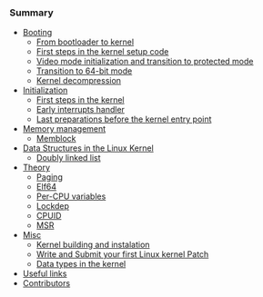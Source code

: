 ### Summary

* [Booting](Booting/README.md)
    * [From bootloader to kernel](Booting/linux-bootstrap-1.md)
    * [First steps in the kernel setup code](Booting/linux-bootstrap-2.md)
    * [Video mode initialization and transition to protected mode](Booting/linux-bootstrap-3.md)
    * [Transition to 64-bit mode](Booting/linux-bootstrap-4.md)
    * [Kernel decompression](Booting/linux-bootstrap-5.md)
* [Initialization](Initialization/README.md)
    * [First steps in the kernel](Initialization/linux-initialization-1.md)
    * [Early interrupts handler](Initialization/linux-initialization-2.md)
    * [Last preparations before the kernel entry point](Initialization/linux-initialization-3.md)
* [Memory management](MM/README.md)
    * [Memblock](MM/linux-mm-1.md)
* [Data Structures in the Linux Kernel](DataStructures/README.md)
    * [Doubly linked list](DataStructures/dlist.md)
* [Theory](Theory/README.md)
    * [Paging](Theory/Paging.md)
    * [Elf64](Theory/ELF.md)
    * [Per-CPU variables](Theory/per-cpu.md)
    * [Lockdep]()
    * [CPUID]()
    * [MSR]()
* [Misc]()
    * [Kernel building and instalation]() 
    * [Write and Submit your first Linux kernel Patch]() 
    * [Data types in the kernel]()
* [Useful links](LINKS.md)
* [Contributors](contributors.md)
